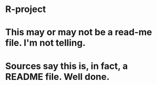 # R-project
# This may or may not be a read-me file. I'm not telling.
#
# Sources say this is, in fact, a README file. Well done.
